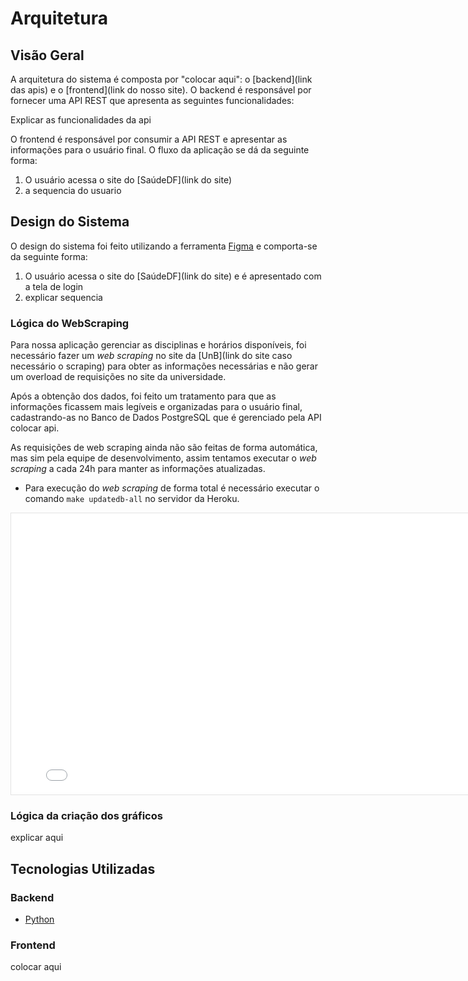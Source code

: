 # Arquitetura

## Visão Geral

A arquitetura do sistema é composta por "colocar aqui": o [backend](link das apis) e o [frontend](link do nosso site). O backend é responsável por fornecer uma API REST que apresenta as seguintes funcionalidades:

Explicar as funcionalidades da api

O frontend é responsável por consumir a API REST e apresentar as informações para o usuário final. O fluxo da aplicação se dá da seguinte forma:

1. O usuário acessa o site do [SaúdeDF](link do site)
2. a sequencia do usuario

## Design do Sistema

O design do sistema foi feito utilizando a ferramenta [Figma](https://www.figma.com) e comporta-se da seguinte forma:

1. O usuário acessa o site do [SaúdeDF](link do site) e é apresentado com a tela de login
2. explicar sequencia

### Lógica do WebScraping

Para nossa aplicação gerenciar as disciplinas e horários disponíveis, foi necessário fazer um _web scraping_ no site da [UnB](link do site caso necessário o scraping) para obter as informações necessárias e não gerar um overload de requisições no site da universidade.

Após a obtenção dos dados, foi feito um tratamento para que as informações ficassem mais legíveis e organizadas para o usuário final, cadastrando-as no Banco de Dados PostgreSQL que é gerenciado pela API colocar api.

As requisições de web scraping ainda não são feitas de forma automática, mas sim pela equipe de desenvolvimento, assim tentamos executar o _web scraping_ a cada 24h para manter as informações atualizadas.

- Para execução do _web scraping_ de forma total é necessário executar o comando `make updatedb-all` no servidor da Heroku.

<div style="text-align:center;">
  <iframe style="border: 1px solid rgba(0, 0, 0, 0.1);" width="800" height="450" src="link do figma da arquitetura" allowfullscreen></iframe>
</div>

### Lógica da criação dos gráficos

explicar aqui

## Tecnologias Utilizadas

### Backend

- [Python](https://www.python.org)

### Frontend

colocar aqui